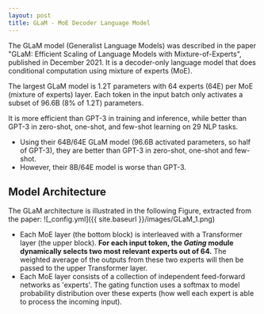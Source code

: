 ```yaml
---
layout: post
title: GLaM - MoE Decoder Language Model
---
```


The GLaM model (Generalist Language Models) was described in the paper "GLaM: Efficient Scaling of Language Models with Mixture-of-Experts", published in December 2021. It is a decoder-only language model that does conditional computation using mixture of experts (MoE).

The largest GLaM model is 1.2T parameters with 64 experts (64E) per MoE (mixture of experts) layer. Each token in the input batch only activates a subset of 96.6B (8% of 1.2T) parameters. 

It is more efficient than GPT-3 in training and inference, while better than GPT-3 in zero-shot, one-shot, and few-shot learning on 29 NLP tasks.
* Using their 64B/64E GLaM model (96.6B activated parameters, so half of GPT-3), they are better than GPT-3 in zero-shot, one-shot and few-shot. 
* However, their 8B/64E model is worse than GPT-3.

## Model Architecture 
The GLaM architecture is illustrated in the following Figure, extracted from the paper:
![_config.yml]({{ site.baseurl }}/images/GLaM_1.png)
* Each MoE layer (the bottom block) is interleaved with a Transformer layer (the upper block). **For each input token, the *Gating* module dynamically selects two most relevant experts out of 64.** The weighted average of the outputs from these two experts will then be passed to the upper Transformer layer.
* Each MoE layer consists of a collection of independent feed-forward networks as 'experts'. The gating function uses a softmax to model probability distribution over these experts (how well each expert is able to process the incoming input).
